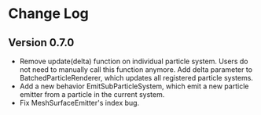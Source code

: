 # Change Log
## Version 0.7.0
- Remove update(delta) function on individual particle system. 
Users do not need to manually call this function anymore. Add delta
parameter to BatchedParticleRenderer, which updates all registered
particle systems.
- Add a new behavior EmitSubParticleSystem, which emit a new particle emitter 
from a particle in the current system. 
- Fix MeshSurfaceEmitter's index bug.

